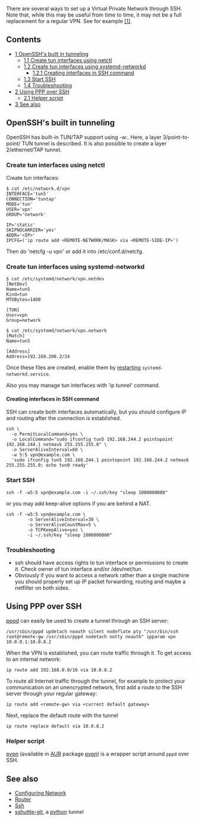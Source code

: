 There are several ways to set up a Virtual Private Network through SSH. Note that, while this may be useful from time to time, it may not be a full replacement for a regular VPN. See for example [[1]](http://sites.inka.de/bigred/devel/tcp-tcp.html).

## Contents

*   [1 OpenSSH's built in tunneling](#OpenSSH.27s_built_in_tunneling)
    *   [1.1 Create tun interfaces using netctl](#Create_tun_interfaces_using_netctl)
    *   [1.2 Create tun interfaces using systemd-networkd](#Create_tun_interfaces_using_systemd-networkd)
        *   [1.2.1 Creating interfaces in SSH command](#Creating_interfaces_in_SSH_command)
    *   [1.3 Start SSH](#Start_SSH)
    *   [1.4 Troubleshooting](#Troubleshooting)
*   [2 Using PPP over SSH](#Using_PPP_over_SSH)
    *   [2.1 Helper script](#Helper_script)
*   [3 See also](#See_also)

## OpenSSH's built in tunneling

OpenSSH has built-in TUN/TAP support using -w<local-tun-number>:<remote-tun-number>. Here, a layer 3/point-to-point/ TUN tunnel is described. It is also possible to create a layer 2/ethernet/TAP tunnel.

### Create tun interfaces using netctl

Create tun interfaces:

```
$ cat /etc/network.d/vpn
INTERFACE='tun5'
CONNECTION='tuntap'
MODE='tun'
USER='vpn'
GROUP='network'

IP='static'
SKIPNOCARRIER='yes'
ADDR='<IP>'
IPCFG=('ip route add <REMOTE-NETWORK/MASK> via <REMOTE-SIDE-IP>')
```

Then do 'netcfg -u vpn' or add it into /etc/conf.d/netcfg.

### Create tun interfaces using systemd-networkd

```
$ cat /etc/systemd/network/vpn.netdev 
[NetDev]
Name=tun5
Kind=tun
MTUBytes=1480

[TUN]
User=vpn
Group=network

$ cat /etc/systemd/network/vpn.network 
[Match]
Name=tun5

[Address]
Address=192.168.200.2/24
```

Once these files are created, enable them by [restarting](/index.php/Restart "Restart") `systemd-networkd.service`.

Also you may manage tun interfaces with 'ip tunnel' command.

#### Creating interfaces in SSH command

SSH can create both interfaces automatically, but you should configure IP and routing after the connection is established.

```
ssh \
  -o PermitLocalCommand=yes \
  -o LocalCommand="sudo ifconfig tun5 192.168.244.2 pointopoint 192.168.244.1 netmask 255.255.255.0" \
  -o ServerAliveInterval=60 \
  -w 5:5 vpn@example.com \
  'sudo ifconfig tun5 192.168.244.1 pointopoint 192.168.244.2 netmask 255.255.255.0; echo tun0 ready'
```

### Start SSH

```
ssh -f -w5:5 vpn@example.com -i ~/.ssh/key "sleep 1000000000"

```

or you may add keep-alive options if you are behind a NAT.

```
ssh -f -w5:5 vpn@example.com \
        -o ServerAliveInterval=30 \
        -o ServerAliveCountMax=5 \
        -o TCPKeepAlive=yes \
        -i ~/.ssh/key "sleep 1000000000"
```

### Troubleshooting

*   ssh should have access rights to tun interface or permissions to create it. Check owner of tun interface and/or /dev/net/tun.
*   Obviously if you want to access a network rather than a single machine you should properly set up IP packet forwarding, routing and maybe a netfilter on both sides.

## Using PPP over SSH

[pppd](/index.php/Pppd "Pppd") can easily be used to create a tunnel through an SSH server:

`/usr/sbin/pppd updetach noauth silent nodeflate pty "/usr/bin/ssh root@remote-gw /usr/sbin/pppd nodetach notty noauth" ipparam vpn 10.0.8.1:10.0.8.2`

When the VPN is established, you can route traffic through it. To get access to an internal network:

`ip route add 192.168.0.0/16 via 10.0.8.2`

To route all Internet traffic through the tunnel, for example to protect your communication on an unencrypted network, first add a route to the SSH server through your regular gateway:

`ip route add <remote-gw> via <current default gateway>`

Next, replace the default route with the tunnel

`ip route replace default via 10.0.8.2`

### Helper script

[pvpn](https://github.com/halhen/pvpn) (available in [AUR](/index.php/AUR "AUR") package [pvpn](https://aur.archlinux.org/packages/pvpn/)) is a wrapper script around `pppd` over SSH.

## See also

*   [Configuring Network](/index.php/Configuring_Network "Configuring Network")
*   [Router](/index.php/Router "Router")
*   [Ssh](/index.php/Ssh "Ssh")
*   [sshuttle-git](https://aur.archlinux.org/packages/sshuttle-git/), a [python](/index.php/Python "Python") tunnel